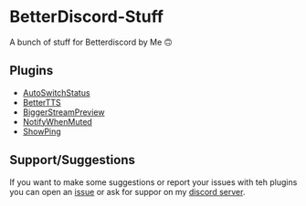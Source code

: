 # BetterDiscord-Stuff
A bunch of stuff for Betterdiscord by Me 🙃
## Plugins
- [AutoSwitchStatus](https://github.com/nicola02nb/BetterDiscord-Stuff/tree/main/Plugins/AutoSwitchStatus)
- [BetterTTS](https://github.com/nicola02nb/BetterDiscord-Stuff/tree/main/Plugins/BetterTTS)
- [BiggerStreamPreview](https://github.com/nicola02nb/BetterDiscord-Stuff/tree/main/Plugins/BiggerStreamPreview)
- [NotifyWhenMuted](https://github.com/nicola02nb/BetterDiscord-Stuff/tree/main/Plugins/NotifyWhenMuted)
- [ShowPing](https://github.com/nicola02nb/BetterDiscord-Stuff/tree/main/Plugins/ShowPing)
## Support/Suggestions
If you want to make some suggestions or report your issues with teh plugins you can open an [issue](https://github.com/nicola02nb/BetterDiscord-Stuff/issues) or ask for suppor on my [discord server](https://discord.gg/hFuY8DfDGK).
